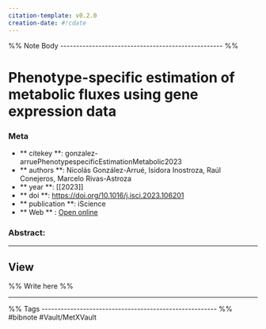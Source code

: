 ```yaml
---
citation-template: v0.2.0
creation-date: #!cdate
---
```


%% Note Body --------------------------------------------------- %%
# Phenotype-specific estimation of metabolic fluxes using gene expression data

### Meta
- ** citekey **: gonzalez-arruePhenotypespecificEstimationMetabolic2023
- ** authors **: Nicolás González-Arrué, Isidora Inostroza, Raúl Conejeros, Marcelo Rivas-Astroza
- ** year **: [[2023]]
- ** doi **: https://doi.org/10.1016/j.isci.2023.106201
- ** publication **: iScience
- ** Web ** : [Open online](https://linkinghub.elsevier.com/retrieve/pii/S258900422300278X)


### Abstract:


___

## View

%% Write here %%





___
%% Tags  ------------------------------------------------------- %%
#bibnote
#Vault/MetXVault 
